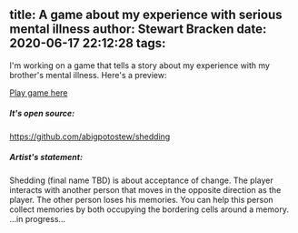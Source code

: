 title: A game about my experience with serious mental illness
author: Stewart Bracken
date: 2020-06-17 22:12:28
tags:
---
I'm working on a game that tells a story about my experience with my brother's mental illness. Here's a preview:

[Play game here](https://abigpotostew.github.io/shedding/p5/)

##### It's open source:
https://github.com/abigpotostew/shedding


##### Artist's statement:

Shedding (final name TBD) is about acceptance of change. The player interacts with another person that moves in the opposite direction as the player. The other person loses his memories. You can help this person collect memories by both occupying the bordering cells around a memory. ...in progress...